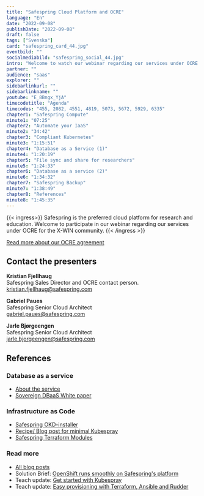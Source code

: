 ```yaml
---
title: "Safespring Cloud Platform and OCRE"
language: "En"
date: "2022-09-08"
publishDate: "2022-09-08"
draft: false
tags: ["Svenska"]
card: "safespring_card_44.jpg"
eventbild: ""
socialmediabild: "safespring_social_44.jpg"
intro: "Welcome to watch our webinar regarding our services under OCRE for the X-WIN community."
partner: ""
audience: "saas"
explorer: ""
sidebarlinkurl: ""
sidebarlinkname: ""
youtube: "E_8Bngx_YjA"
timecodetitle: "Agenda"
timecodes: "455, 2082, 4551, 4819, 5073, 5672, 5929, 6335"
chapter1: "Safespring Compute"
minute1: "07:25"
chapter2: "Automate your IaaS"
minute2: "34:42"
chapter3: "Compliant Kubernetes"
minute3: "1:15:51"
chapter4: "Database as a Service (1)"
minute4: "1:20:19"
chapter5: "File sync and share for researchers"
minute5: "1:24:33"
chapter6: "Database as a service (2)"
minute6: "1:34:32"
chapter7: "Safespring Backup"
minute7: "1:38:49"
chapter8: "References"
minute8: "1:45:35"
---
```


{{< ingress>}}
Safespring is the preferred cloud platform for research and education. Welcome to participate in our webinar regarding our services under OCRE for the X-WIN community.
{{< /ingress >}}

[Read more about our OCRE agreement](/ocre)

## Contact the presenters

**Kristian Fjellhaug**  
Safespring Sales Director and OCRE contact person.  
kristian.fjellhaug@safespring.com

**Gabriel Paues**  
Safespring Senior Cloud Architect  
gabriel.paues@safespring.com

**Jarle Bjørgeengen**  
Safespring Senior Cloud Architect  
jarle.bjorgeengen@safespring.com

## References
### Database as a service
- [About the service](https://severalnines.com/ccx/)
- [Sovereign DBaaS White paper](https://severalnines.com/sovereign-dbaas/)

### Infrastructure as Code

- [Safespring OKD-installer](https://github.com/safespring-community/utilities/tree/main/okd)
- [Recipe/ Blog post for minimal Kubespray](/blogg/2022-08-kubespray-minimal/)
- [Safespring Terraform Modules](https://github.com/safespring-community/terraform-modules)

### Read more
- [All blog posts](/blogg/)
- Solution Brief: [OpenShift runs smoothly on Safespring's platform](/solution-brief/openshift-en/)
- Teach update: [Get started with Kubespray](/blogg/2022-08-kubespray-minimal/)
- Teach update: [Easy provisioning with Terraform, Ansible and Rudder](/blogg/2022-06-terraform-ansible-rudder/)
